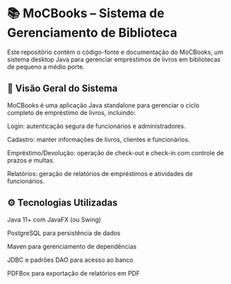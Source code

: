 # 📚 MoCBooks – Sistema de Gerenciamento de Biblioteca

Este repositório contém o código-fonte e documentação do MoCBooks, um sistema desktop Java para gerenciar empréstimos de livros em bibliotecas de pequeno a médio porte.

## 📝 Visão Geral do Sistema

MoCBooks é uma aplicação Java standalone para gerenciar o ciclo completo de empréstimo de livros, incluindo:

Login: autenticação segura de funcionários e administradores.

Cadastro: manter informações de livros, clientes e funcionários.

Empréstimo/Devolução: operação de check-out e check-in com controle de prazos e multas.

Relatórios: geração de relatórios de empréstimos e atividades de funcionários.

## ⚙️ Tecnologias Utilizadas

Java 11+ com JavaFX (ou Swing)

PostgreSQL para persistência de dados

Maven para gerenciamento de dependências

JDBC e padrões DAO para acesso ao banco

PDFBox para exportação de relatórios em PDF


